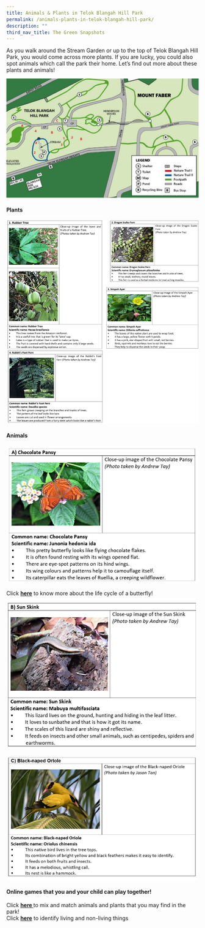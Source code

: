 ```yaml
---
title: Animals & Plants in Telok Blangah Hill Park
permalink: /animals-plants-in-telok-blangah-hill-park/
description: ""
third_nav_title: The Green Snapshots
---
```

<p>As you walk around the Stream Garden or up to the top of Telok Blangah Hill Park, you would come across more plants. If you are lucky, you could also spot animals which call the park their home. Let&rsquo;s find out more about these plants and animals!</p>

![](/images/Map-for-Animals-and-Plants-in-TBHP-1024x632.jpg)

<h4><strong>Plants</strong></h4>

![](/images/plant.jpg)

<h4><strong>Animals</strong></h4>

![](/images/5-1.jpg)

<p>Click&nbsp;<a href="https://www.ecosystemforkids.com/life-cycles/life-cycle-of-a-butterfly.html"><strong><u>here</u></strong></a>&nbsp;to know more about the life cycle of a butterfly!</p>

![](/images/6-1.jpg)

![](/images/7-1.jpg)

<h4><strong>Online games that you and your child can play together!</strong></h4>
<p>Click&nbsp;<strong><a href="https://www.flippity.net/mg.php?k=1MZl_Jhp4ClU3FuhC6veiVHgMbXzOnTWMX_teXgrKvu0"><u>here</u>&nbsp;</a></strong>to mix and match animals and plants that you may find in the park!
<br>Click&nbsp;<a href="https://www.turacogames.com/games/living-non-living/"><strong>here</strong></a>&nbsp;to identify living and non-living things</p>